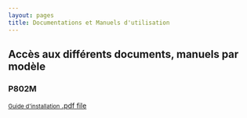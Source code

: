 ```yaml
---
layout: pages
title: Documentations et Manuels d'utilisation
---
```


## Accès aux différents documents, manuels par modèle

### P802M

<div id="manuel-wrapper">
  <div class="inner clearfix">
    <aside id="manuelsidebar">
      <a href="files/manuels/TRONXY P802M installation guide V.07.pdf" class="button">
        <small>Guide d'installation</small>
        .pdf file
      </a>
    </aside>
  </div>
</div>
